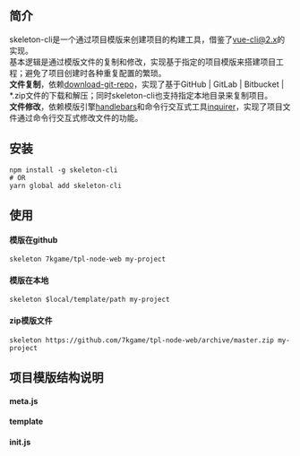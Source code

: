 ## 简介
  skeleton-cli是一个通过项目模版来创建项目的构建工具，借鉴了[vue-cli@2.x](https://github.com/vuejs/vue-cli/tree/v2.9.3)的实现。  
  基本逻辑是通过模版文件的复制和修改，实现基于指定的项目模版来搭建项目工程；避免了项目创建时各种重复配置的繁琐。  
  **文件复制**，依赖[download-git-repo](https://github.com/flipxfx/download-git-repo)，实现了基于GitHub | GitLab | Bitbucket | \*.zip文件的下载和解压；同时skeleton-cli也支持指定本地目录来复制项目。  
  **文件修改**，依赖模版引擎[handlebars](https://github.com/wycats/handlebars.js)和命令行交互式工具[inquirer](https://github.com/SBoudrias/Inquirer.js)，实现了项目文件通过命令行交互式修改文件的功能。

## 安装
```
npm install -g skeleton-cli
# OR
yarn global add skeleton-cli
```

## 使用
#### 模版在github
```
skeleton 7kgame/tpl-node-web my-project
```
#### 模版在本地
```
skeleton $local/template/path my-project
```
#### zip模版文件
```
skeleton https://github.com/7kgame/tpl-node-web/archive/master.zip my-project
```

## 项目模版结构说明
#### meta.js

#### template
#### init.js

